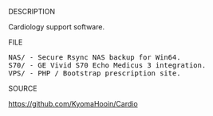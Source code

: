 
DESCRIPTION

Cardiology support software.

FILE
<pre>
NAS/ - Secure Rsync NAS backup for Win64.
S70/ - GE Vivid S70 Echo Medicus 3 integration.
VPS/ - PHP / Bootstrap prescription site.
</pre>
SOURCE

https://github.com/KyomaHooin/Cardio

